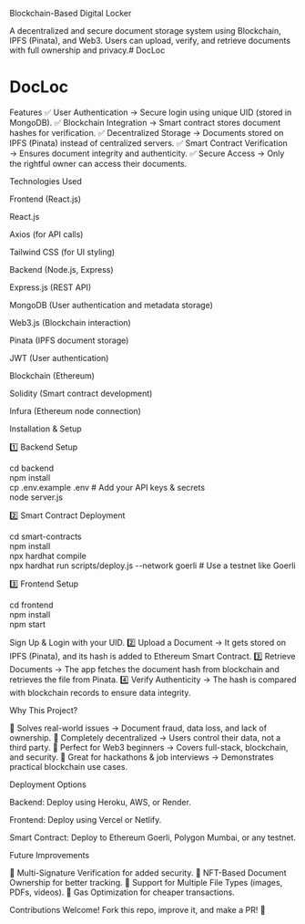 Blockchain-Based Digital Locker

A decentralized and secure document storage system using Blockchain, IPFS (Pinata), and Web3. Users can upload, verify, and retrieve documents with full ownership and privacy.# DocLoc
# DocLoc


Features 
✅ User Authentication → Secure login using unique UID (stored in MongoDB).
✅ Blockchain Integration → Smart contract stores document hashes for verification.
✅ Decentralized Storage → Documents stored on IPFS (Pinata) instead of centralized servers.
✅ Smart Contract Verification → Ensures document integrity and authenticity.
✅ Secure Access → Only the rightful owner can access their documents.




Technologies Used

Frontend (React.js)

React.js

Axios (for API calls)

Tailwind CSS (for UI styling)


Backend (Node.js, Express)

Express.js (REST API)

MongoDB (User authentication and metadata storage)

Web3.js (Blockchain interaction)

Pinata (IPFS document storage)

JWT (User authentication)


Blockchain (Ethereum)

Solidity (Smart contract development)

Infura (Ethereum node connection)


Installation & Setup

1️⃣ Backend Setup

cd backend  
npm install  
cp .env.example .env  # Add your API keys & secrets  
node server.js

2️⃣ Smart Contract Deployment

cd smart-contracts  
npm install  
npx hardhat compile  
npx hardhat run scripts/deploy.js --network goerli  # Use a testnet like Goerli

3️⃣ Frontend Setup

cd frontend  
npm install  
npm start





Sign Up & Login with your UID.
2️⃣ Upload a Document → It gets stored on IPFS (Pinata), and its hash is added to Ethereum Smart Contract.
3️⃣ Retrieve Documents → The app fetches the document hash from blockchain and retrieves the file from Pinata.
4️⃣ Verify Authenticity → The hash is compared with blockchain records to ensure data integrity.



Why This Project?

🔹 Solves real-world issues → Document fraud, data loss, and lack of ownership.
🔹 Completely decentralized → Users control their data, not a third party.
🔹 Perfect for Web3 beginners → Covers full-stack, blockchain, and security.
🔹 Great for hackathons & job interviews → Demonstrates practical blockchain use cases.


Deployment Options

Backend: Deploy using Heroku, AWS, or Render.

Frontend: Deploy using Vercel or Netlify.

Smart Contract: Deploy to Ethereum Goerli, Polygon Mumbai, or any testnet.



Future Improvements

🔹 Multi-Signature Verification for added security.
🔹 NFT-Based Document Ownership for better tracking.
🔹 Support for Multiple File Types (images, PDFs, videos).
🔹 Gas Optimization for cheaper transactions.



Contributions Welcome! Fork this repo, improve it, and make a PR! 🚀